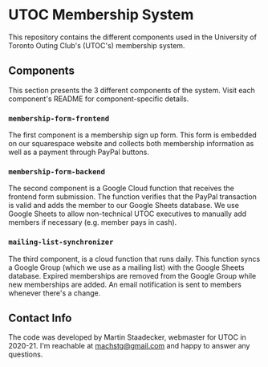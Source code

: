 # UTOC Membership System

This repository contains the different components used in the University of Toronto Outing Club's (UTOC's) membership system.

## Components

This section presents the 3 different components of the system. Visit each component's README for component-specific details.

### `membership-form-frontend`

The first component is a membership sign up form.
This form is embedded on our squarespace website and collects both membership information as well as a payment through PayPal buttons.

### `membership-form-backend`

The second component is a Google Cloud function that receives the frontend form submission.
The function verifies that the PayPal transaction is valid and adds the member to our Google Sheets database.
We use Google Sheets to allow non-technical UTOC executives to manually add members if necessary (e.g. member pays in cash).

### `mailing-list-synchronizer`

The third component, is a cloud function that runs daily.
This function syncs a Google Group (which we use as a mailing list) with the Google Sheets database.
Expired memberships are removed from the Google Group while new memberships are added.
An email notification is sent to members whenever there's a change.

## Contact Info

The code was developed by Martin Staadecker, webmaster for UTOC in 2020-21.
I'm reachable at [machstg@gmail.com](mailto:machstg@gmail.com) and happy to answer any questions.